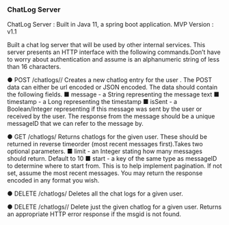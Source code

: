 ### ChatLog Server
ChatLog Server : Built in Java 11, a spring boot application.
MVP Version : v1.1

Built a chat log server that will be used by other internal services. This server presents an HTTP interface with the following commands.Don’t have to worry about authentication and assume <user> is an alphanumeric string of less than 16 characters.

● POST /chatlogs/<user>/
Creates a new chatlog entry for the user <user>. The POST data can either be url encoded or
JSON encoded. The data should contain the following fields.
■ message - a String representing the message text
■ timestamp - a Long representing the timestamp
■ isSent - a Boolean/Integer representing if this message was sent by the user or received by the user.
The response from the message should be a unique messageID that we can refer to the message by.

● GET /chatlogs/<user>
Returns chatlogs for the given user. These should be returned in reverse timeorder (most
recent messages first).Takes two optional parameters.
■ limit - an Integer stating how many messages should return. Default to 10
■ start - a key of the same type as messageID to determine where to start from. This is to help implement pagination. If not set, assume the most recent messages. You may return the response encoded in any format you wish.

● DELETE /chatlogs/<user>
Deletes all the chat logs for a given user.

● DELETE /chatlogs/<user>/<msgid>
Delete just the given chatlog for a given user. Returns an appropriate HTTP error response if the msgid is not found.